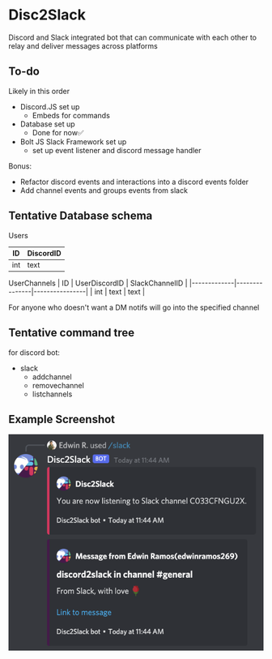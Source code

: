 # Disc2Slack
Discord and Slack integrated bot that can communicate with each other to relay and deliver messages across platforms

## To-do
Likely in this order
- Discord.JS set up
  - Embeds for commands
- Database set up
  - Done for now✅
- Bolt JS Slack Framework set up
  - set up event listener and discord message handler

Bonus:
- Refactor discord events and interactions into a discord events folder
- Add channel events and groups events from slack

## Tentative Database schema 

Users

| ID | DiscordID |
|----|-----------|
| int| text      |   

<!-- we took out display channels for now -->

UserChannels
|     ID      | UserDiscordID | SlackChannelID |
|-------------|---------------|----------------|
|     int     |    text       |  text          | 

For anyone who doesn't want a DM notifs will go into the specified channel

## Tentative command tree
for discord bot:
- slack 
  - addchannel
  - removechannel
  - listchannels

<!-- - discord 
  - enable (admin)
    - displaychannel
  - set (admin)
    - displaychannel
  - remove (admind)
    - displaychannel -->
  
## Example Screenshot
![Disc2Slack example](./example.png)
  


